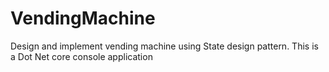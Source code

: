 # VendingMachine
Design and implement vending machine using State design pattern. This is a Dot Net core console application
